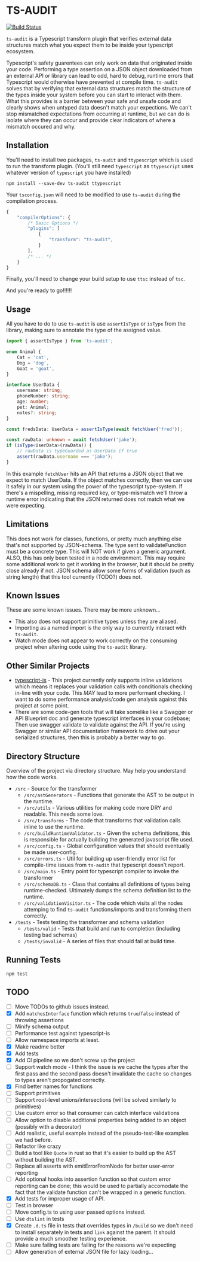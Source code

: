 # TS-AUDIT

[![Build
Status](https://travis-ci.com/jacobgardner/ts-audit.svg?branch=master)](https://travis-ci.com/jacobgardner/ts-audit)

`ts-audit` is a Typescript transform plugin that verifies external data
structures match what you expect them to be inside your typescript ecosystem.

Typescript's safety guarentees can only work on data that originated inside your
code. Performing a type assertion on a JSON object downloaded from an external
API or library can lead to odd, hard to debug, runtime errors that Typescript
would otherwise have prevented at compile time. `ts-audit` solves that by
verifying that external data structures match the structure of the types inside
your system before you can start to interact with them. What this provides is a
barrier between your safe and unsafe code and clearly shows when untyped data
doesn't match your expections. We can't stop mismatched expectations from
occurring at runtime, but we can do is isolate where they can occur and provide
clear indicators of where a mismatch occured and why.

## Installation

You'll need to install two packages, `ts-audit` and `ttypescript` which is used
to run the transform plugin. (You'll still need `typescript` as `ttypescript`
uses whatever version of `typescript` you have installed)

    npm install --save-dev ts-audit ttypescript

Your `tsconfig.json` will need to be modified to use `ts-audit` during the
compilation process.

```javascript
{
    "compilerOptions": {
        /* Basic Options */
        "plugins": [
            {
                "transform": "ts-audit",
            }
        ],
        /* ... */
    }
}
```

Finally, you'll need to change your build setup to use `ttsc` instead of `tsc`.

And you're ready to go!!!!!!

## Usage

All you have to do to use `ts-audit` is use `assertIsType` or `isType` from the library, making sure to annotate the type of the assigned value.

```typescript
import { assertIsType } from 'ts-audit';

enum Animal {
    Cat = 'cat',
    Dog = 'dog',
    Goat = 'goat',
}

interface UserData {
    username: string;
    phoneNumber: string;
    age: number;
    pet: Animal;
    notes?: string;
}

const fredsData: UserData = assertIsType(await fetchUser('fred'));

const rawData: unknown = await fetchUser('jake');
if (isType<UserData>(rawData)) {
    // rawData is typeGuarded as UserData if true
    assert(rawData.username === 'jake');
}
```

In this example `fetchUser` hits an API that returns a JSON object that we
expect to match UserData. If the object matches correctly, then we can use it
safely in our system using the power of the typescript type-system. If there's
a mispelling, missing required key, or type-mismatch we'll throw a runtime error
indicating that the JSON returned does not match what we were expecting.

## Limitations

This does not work for classes, functions, or pretty much anything else that's
not supported by JSON-schema. The type sent to validateFunction must be a
concrete type. This will NOT work if given a generic argument. ALSO, this has
only been tested in a node environment. This may require some additional work to
get it working in the browser, but it should be pretty close already if not.
JSON schema allow some forms of validation (such as string length) that this
tool currently (TODO?) does not.

## Known Issues

These are some known issues. There may be more unknown...

-   This also does not support primitive types unless they are aliased.
-   Importing as a named import is the only way to currently interact with
    `ts-audit`.
-   Watch mode does not appear to work correctly on the consuming project when
    altering code using the `ts-audit` library.

## Other Similar Projects

-   [typescript-is](https://github.com/woutervh-/typescript-is) - This project
    currently only supports inline validations which means it replaces your
    validation calls with conditionals checking in-line with your code. This
    _MAY_ lead to more performant checking. I want to do some performance
    analysis/code gen analysis against this project at some point.
-   There are some code-gen tools that will take somelike like a Swagger or API
    Blueprint doc and generate typescript interfaces in your codebase; Then use
    swagger validate to validate against the API. If you're using Swagger or
    similar API documentation framework to drive out your serialized structures,
    then this is probably a better way to go.

## Directory Structure

Overview of the project via directory structure. May help you understand how
the code works.

-   `/src` - Source for the transformer
    -   `/src/astGenerators` - Functions that generate the AST to be output in the runtime.
    -   `/src/utils` - Various utilities for making code more DRY and readable. This needs some love.
    -   `/src/transforms` - The code that transforms that validation calls inline to use the runtime.
    -   `/src/buildRuntimeValidator.ts` - Given the schema definitions, this is responsible
        for actually building the generated javascript file used.
    -   `/src/config.ts` - Global configuration values that should eventually be made user-config.
    -   `/src/errors.ts` - Util for building up user-friendly error list for compile-time issues
        from `ts-audit` that typescript doesn't report.
    -   `/src/main.ts` - Entry point for typescript compiler to invoke the transformer
    -   `/src/schemaDB.ts` - Class that contains all definitions of types being runtime-checked.
        Ultimately dumps the schema definition list to the runtime.
    -   `/src/validationVisitor.ts` - The code which visits all the nodes
        attemping to find `ts-audit` functions/imports and transforming them correctly.
-   `/tests` - Tests testing the transformer and schema validation
    -   `/tests/valid` - Tests that build and run to completion (including testing bad schemas)
    -   `/tests/invalid` - A series of files that should fail at build time.

## Running Tests

    npm test

## TODO

-   [ ] Move TODOs to github issues instead.
-   [x] Add `matchesInterface` function which returns `true`/`false` instead of
        throwing assertions
-   [ ] Minify schema output
-   [ ] Performance test against typescript-is
-   [ ] Allow namespace imports at least.
-   [x] Make readme better
-   [x] Add tests
-   [x] Add CI pipeline so we don't screw up the project
-   [ ] Support watch mode - I think the issue is we cache the types after the
        first pass and the second pass doesn't invalidate the cache so changes to
        types aren't propogated correctly.
-   [x] Find better names for functions
-   [ ] Support primitives
-   [ ] Support root-level unions/intersections (will be solved similarly to primitives)
-   [ ] Use custom error so that consumer can catch interface validations
-   [ ] Allow option to disable additional properties being added to an object
        (possibly with a decorator)
-   [ ] Add realistic, useful example instead of the pseudo-test-like examples
        we had before.
-   [ ] Refactor like crazy
-   [ ] Build a tool like `Quote` in rust so that it's easier to build up the
        AST without building the AST.
-   [ ] Replace all asserts with emitErrorFromNode for better user-error
        reporting
-   [ ] Add optional hooks into assertion function so that custom error
        reporting can be done; this would be used to partially accomodate the fact that the
        validate function can't be wrapped in a generic function.
-   [x] Add tests for improper usage of API.
-   [ ] Test in browser
-   [ ] Move config.ts to using user passed options instead.
-   [ ] Use `dtslint` in tests
-   [x] Create `.d.ts` file in tests that overrides types in `/build` so we
        don't need to install separately in tests and `link` against the parent.
        It should provide a much smoother testing experience.
-   [ ] Make sure failing tests are failing for the reasons we're expecting
-   [ ] Allow generation of external JSON file for lazy loading...
